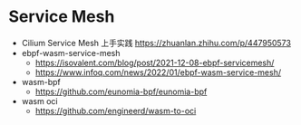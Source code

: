 # Service Mesh

* Cilium Service Mesh 上手实践 https://zhuanlan.zhihu.com/p/447950573
* ebpf-wasm-service-mesh
  * https://isovalent.com/blog/post/2021-12-08-ebpf-servicemesh/
  * https://www.infoq.com/news/2022/01/ebpf-wasm-service-mesh/
* wasm-bpf
  * https://github.com/eunomia-bpf/eunomia-bpf
* wasm oci
  * https://github.com/engineerd/wasm-to-oci
